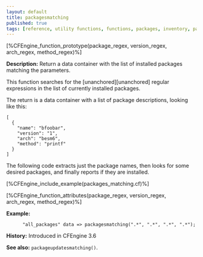 ```yaml
---
layout: default
title: packagesmatching
published: true
tags: [reference, utility functions, functions, packages, inventory, packagesmatching]
---
```


[%CFEngine_function_prototype(package_regex, version_regex, arch_regex, method_regex)%]

**Description:** Return a data container with the list of installed packages matching the parameters.

This function searches for the [unanchored][unanchored] regular expressions in 
the list of currently installed packages.

The return is a data container with a list of package descriptions, looking like this:

```
[
  {
    "name": "bfoobar",
    "version": "1",
    "arch": "besm6",
    "method": "printf"
  }
]
```

The following code extracts just the package names, then looks for
some desired packages, and finally reports if they are installed.

[%CFEngine_include_example(packages_matching.cf)%]

[%CFEngine_function_attributes(package_regex, version_regex, arch_regex, method_regex)%]

**Example:**  

```cf3
      "all_packages" data => packagesmatching(".*", ".*", ".*", ".*");
```

**History:** Introduced in CFEngine 3.6

**See also:** `packageupdatesmatching()`.
